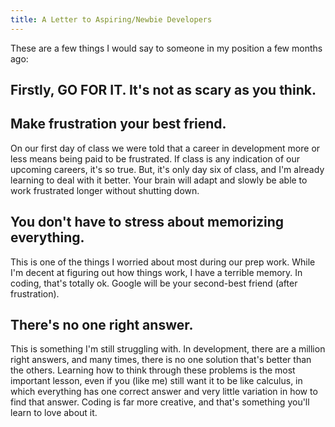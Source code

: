 ```yaml
---
title: A Letter to Aspiring/Newbie Developers
---
```


These are a few things I would say to someone in my position a few months ago:

## Firstly, GO FOR IT. It's not as scary as you think.

## Make frustration your best friend.

On our first day of class we were told that a career in development more or less means being paid to be frustrated. If class is any indication of our upcoming careers, it's so true. But, it's only day six of class, and I'm already learning to deal with it better. Your brain will adapt and slowly be able to work frustrated longer without shutting down.

## You don't have to stress about memorizing everything.

This is one of the things I worried about most during our prep work. While I'm decent at figuring out how things work, I have a terrible memory. In coding, that's totally ok. Google will be your second-best friend (after frustration).

## There's no one right answer.

This is something I'm still struggling with. In development, there are a million right answers, and many times, there is no one solution that's better than the others. Learning how to think through these problems is the most important lesson, even if you (like me) still want it to be like calculus, in which everything has one correct answer and very little variation in how to find that answer. Coding is far more creative, and that's something you'll learn to love about it.